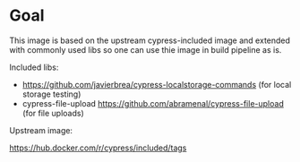 # Goal

This image is based on the upstream cypress-included image and extended with commonly used libs so one can use thie image in build pipeline as is.

Included libs:

- https://github.com/javierbrea/cypress-localstorage-commands (for local storage testing)
- cypress-file-upload https://github.com/abramenal/cypress-file-upload (for file uploads)

Upstream image:

https://hub.docker.com/r/cypress/included/tags
